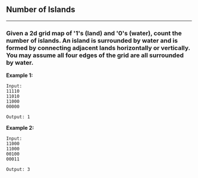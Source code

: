 ## Number of Islands
----------------------------------------
### Given a 2d grid map of '1's (land) and '0's (water), count the number of islands. An island is surrounded by water and is formed by connecting adjacent lands horizontally or vertically. You may assume all four edges of the grid are all surrounded by water.


**Example 1:**
```
Input:
11110
11010
11000
00000

Output: 1

```

**Example 2:**
```
Input:
11000
11000
00100
00011

Output: 3

```